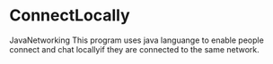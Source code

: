 # ConnectLocally
JavaNetworking
This program uses java languange to enable people connect and chat locallyif they are connected to the same network.
